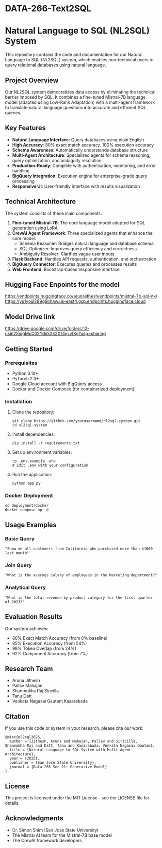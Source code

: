 # DATA-266-Text2SQL

# Natural Language to SQL (NL2SQL) System

This repository contains the code and documentation for our Natural Language to SQL (NL2SQL) system, which enables non-technical users to query relational databases using natural language.

## Project Overview

Our NL2SQL system democratizes data access by eliminating the technical barrier imposed by SQL. It combines a fine-tuned Mistral-7B language model (adapted using Low-Rank Adaptation) with a multi-agent framework to translate natural language questions into accurate and efficient SQL queries.

## Key Features

- **Natural Language Interface**: Query databases using plain English
- **High Accuracy**: 80% exact match accuracy, 100% execution accuracy
- **Schema Awareness**: Automatically understands database structure
- **Multi-Agent Architecture**: Specialized agents for schema reasoning, query optimization, and ambiguity resolution
- **Production-Ready**: Complete with authentication, monitoring, and error handling
- **BigQuery Integration**: Execution engine for enterprise-grade query processing
- **Responsive UI**: User-friendly interface with results visualization

## Technical Architecture

The system consists of these main components:

1. **Fine-tuned Mistral-7B**: The core language model adapted for SQL generation using LoRA
2. **CrewAI Agent Framework**: Three specialized agents that enhance the core model:
   - Schema Reasoner: Bridges natural language and database schema
   - SQL Optimizer: Improves query efficiency and correctness
   - Ambiguity Resolver: Clarifies vague user inputs
3. **Flask Backend**: Handles API requests, authentication, and orchestration
4. **BigQuery Connector**: Executes queries and processes results
5. **Web Frontend**: Bootstrap-based responsive interface

## Hugging Face Enpoints for the model
https://endpoints.huggingface.co/arunajithesh/endpoints/mistral-7b-sql-nkl
https://ys1youl289g9bhaw.us-east4.gcp.endpoints.huggingface.cloud

## Model Drive link
https://drive.google.com/drive/folders/12-usin2XqjgMuC02YddkXk2X14qLvIXg?usp=sharing

## Getting Started

### Prerequisites

- Python 3.10+
- PyTorch 2.0+
- Google Cloud account with BigQuery access
- Docker and Docker Compose (for containerized deployment)

### Installation

1. Clone the repository:
   ```
   git clone https://github.com/yourusername/nl2sql-system.git
   cd nl2sql-system
   ```

2. Install dependencies:
   ```
   pip install -r requirements.txt
   ```

3. Set up environment variables:
   ```
   cp .env.example .env
   # Edit .env with your configuration
   ```

4. Run the application:
   ```
   python app.py
   ```

### Docker Deployment

```
cd deployment/docker
docker-compose up -d
```

## Usage Examples

### Basic Query
```
"Show me all customers from California who purchased more than $1000 last month"
```

### Join Query
```
"What is the average salary of employees in the Marketing department?"
```

### Analytical Query
```
"What is the total revenue by product category for the first quarter of 2023?"
```

## Evaluation Results

Our system achieves:
- 80% Exact Match Accuracy (from 0% baseline)
- 85% Execution Accuracy (from 54%)
- 98% Token Overlap (from 24%)
- 92% Component Accuracy (from 7%)

## Research Team

- Aruna Jithesh
- Pallav Mahajan
- Shanmukha Raj Siricilla
- Tanu Datt
- Venkata Nagasai Gautam Kasarabada

## Citation

If you use this code or system in your research, please cite our work:

```
@misc{nl2sql2025,
  author = {Jithesh, Aruna and Mahajan, Pallav and Siricilla, Shanmukha Raj and Datt, Tanu and Kasarabada, Venkata Nagasai Gautam},
  title = {Natural Language to SQL System with Multi-Agent Architecture},
  year = {2025},
  publisher = {San Jose State University},
  journal = {Data-266 Sec 21: Generative Model}
}
```

## License

This project is licensed under the MIT License - see the LICENSE file for details.

## Acknowledgments

- Dr. Simon Shim (San Jose State University)
- The Mistral AI team for the Mistral-7B base model
- The CrewAI framework developers
